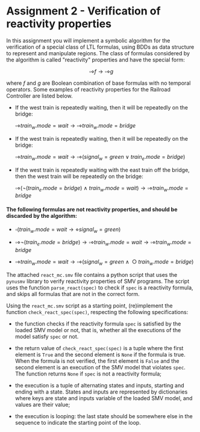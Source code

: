 # Assignment 2 - Verification of reactivity properties

In this assignment you will implement a symbolic algorithm for the verification of a special class of LTL formulas, using BDDs as data structure to represent and manipulate regions. The class of formulas considered by the algorithm is called "reactivity" properties and have the special form:
<div align="center">

$\square\diamond f \rightarrow \square\diamond g$ </div>
where 
$f$
and
$g$ 
are Boolean combination of base formulas with no temporal operators. Some examples of reactivity properties for the Railroad Controller are listed below.

* If the west train is repeatedly waiting, then it will be repeatedly on the bridge:

  $\square\diamond train_w.mode = wait \rightarrow \square\diamond train_w.mode = bridge$

* If the west train is repeatedly waiting, then it will be repeatedly on the bridge:

  $\square\diamond train_w.mode = wait \rightarrow \square\diamond (signal_w = green\ \vee\ train_e.mode = bridge)$

* If the west train is repeatedly waiting with the east train off the bridge, then the west train will be repeatedly on the bridge:

  $\square\diamond(\neg(train_e.mode = bridge)\ \wedge\ train_w.mode = wait ) \rightarrow \square\diamond train_w.mode = bridge$

#### The following formulas **are not** reactivity properties, and should be discarded by the algorithm:

* $\square(train_w.mode = wait \rightarrow \diamond signal_w = green)$

* $\square\diamond \neg (train_e.mode = bridge ) \rightarrow \square\diamond train_w.mode = wait \rightarrow \square\diamond train_w.mode = bridge$

* $\square\diamond train_w.mode = wait \rightarrow \square\diamond (signal_w = green\ \wedge\ \bigcirc train_w.mode = bridge )$

The attached `react_mc.smv` file contains a python script that uses the `pynusmv` library to verify reactivity properties of SMV programs. The script uses the function `parse_react(spec)` to check if `spec` is a reactivity formula, and skips all formulas that are not in the correct form. 

Using the `react_mc.smv` script as a starting point, (re)implement the function `check_react_spec(spec)`, respecting the following specifications:

* the function checks if the reactivity formula `spec` is satisfied by the loaded SMV model or not, that is, whether all the executions of the model satisfy `spec` or not.

* the return value of `check_react_spec(spec)` is a tuple where the first element is `True` and the second element is `None` if the formula is true. When the formula is not verified, the first element is `False` and the second element is an execution of the SMV model that violates `spec`. The function returns `None` if `spec` is not a reactivity formula;

* the execution is a tuple of alternating states and inputs, starting and ending with a state. States and inputs are represented by dictionaries where keys are state and inputs variable of the loaded SMV model, and values are their value;

* the execution is looping: the last state should be somewhere else in the sequence to indicate the starting point of the loop.